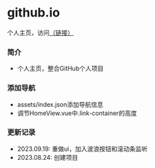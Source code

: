 # github.io
个人主页，访问[（链接）](https://umas2022.github.io)




### 简介
- 个人主页，整合GitHub个人项目



### 添加导航
- assets/index.json添加导航信息
- 调节HomeView.vue中.link-container的高度



### 更新记录
- 2023.09.19: 重做ui，加入波浪按钮和滚动条监听
- 2023.08.24: 创建项目




